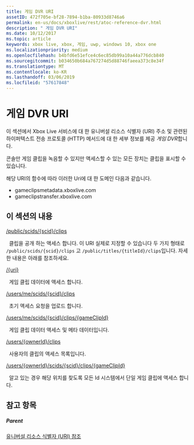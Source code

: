 ```yaml
---
title: 게임 DVR URI
assetID: 472f705e-bf28-7894-b1ba-80933d8746a6
permalink: en-us/docs/xboxlive/rest/atoc-reference-dvr.html
description: " 게임 DVR URI"
ms.date: 10/12/2017
ms.topic: article
keywords: xbox live, xbox, 게임, uwp, windows 10, xbox one
ms.localizationpriority: medium
ms.openlocfilehash: b4bfd6e51efce4c6ec85db99a10a44a776dcb840
ms.sourcegitcommit: b034650b684a767274d5d88746faeea373c8e34f
ms.translationtype: MT
ms.contentlocale: ko-KR
ms.lasthandoff: 03/06/2019
ms.locfileid: "57617848"
---
```

# <a name="game-dvr-uris"></a>게임 DVR URI
 
이 섹션에서 Xbox Live 서비스에 대 한 유니버설 리소스 식별자 (URI) 주소 및 관련된 하이퍼텍스트 전송 프로토콜 (HTTP) 메서드에 대 한 세부 정보를 제공 *게임 DVR*합니다.
 
콘솔만 게임 클립을 녹음할 수 있지만 액세스할 수 있는 모든 장치는 클립을 표시할 수 있습니다.
 
해당 URI의 함수에 따라 이러한 Uri에 대 한 도메인 다음과 같습니다.
 
   *  gameclipsmetadata.xboxlive.com 
   *  gameclipstransfer.xboxlive.com 
  
<a id="ID4EZB"></a>

 
## <a name="in-this-section"></a>이 섹션의 내용

[/public/scids/{scid}/clips](uri-publicscidclips.md)

&nbsp;&nbsp;클립을 공개 하는 액세스 합니다. 이 URI 실제로 지정할 수 있습니다 두 가지 형태로 `/public/scids/{scid}/clips` 고 `/public/titles/{titleId}/clips`입니다. 자세한 내용은 아래를 참조하세요.

[/{uri}](uri-uri.md)

&nbsp;&nbsp;게임 클립 데이터에 액세스 합니다.

[/users/me/scids/{scid}/clips](uri-usersmescidclips.md)

&nbsp;&nbsp;초기 액세스 요청을 업로드 합니다.

[/users/me/scids/{scid}/clips/{gameClipId}](uri-usersmescidclipsgameclipid.md)

&nbsp;&nbsp;게임 클립 데이터 액세스 및 메타 데이터입니다.

[/users/{ownerId}/clips](uri-usersowneridclips.md)

&nbsp;&nbsp;사용자의 클립의 액세스 목록입니다.

[/users/{ownerId}/scids/{scid}/clips/{gameClipId}](uri-usersowneridscidclipsgameclipid.md)

&nbsp;&nbsp;알고 있는 경우 해당 위치를 찾도록 모든 Id 시스템에서 단일 게임 클립에 액세스 합니다.
 
<a id="ID4EOC"></a>

 
## <a name="see-also"></a>참고 항목
 
<a id="ID4EQC"></a>

 
##### <a name="parent"></a>Parent 

[유니버설 리소스 식별자 (URI) 참조](../atoc-xboxlivews-reference-uris.md)

   